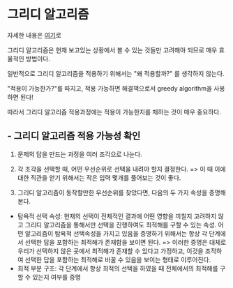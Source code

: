 
﻿
# 그리디 알고리즘 
자세한 내용은 [여기](https://blog.naver.com/jiy12345/222494048314)로

그리디 알고리즘은 현재 보고있는 상황에서 볼 수 있는 것들만 고려해야 되므로 매우 효율적인 방법이다. 

일반적으로 그리디 알고리즘을 적용하기 위해서는 "왜 적용할까?" 를 생각하지 않는다.

"적용이 가능한가?"를 따지고, 적용 가능하면 해결책으로서 greedy algorithm을 사용하면 된다!

따라서 그리디 알고리즘 적용과정에는 적용이 가능한지를 체하는 것이 매우 중요하다.


## - 그리디 알고리즘 적용 가능성 확인

1. 문제의 답을 만드는 과정을 여러 조각으로 나눈다.

2. 각 조각을 선택할 때, 어떤 우선순위로 선택을 내려야 할지 결정한다.
 => 이 때 이에 대한 직관을 얻기 위해서는 작은 입력 몇개를 풀어보는 것이 좋다.

3. 그리디 알고리즘이 동작할만한 우선순위를 찾았다면, 다음의 두 가지 속성을 증명해본다.
 * 탐욕적 선택 속성: 현재의 선택이 전체적인 결과에 어떤 영향을 끼칠지 고려하지 않고 그리디 알고리즘을 통해서만 선택을 진행하여도 최적해를 구할 수 있는 속성. 어떤 알고리즘이 탐욕적 선택속성을 가지고 있음을 증명하기 위해서는 항상 각 단계에서 선택한 답을 포함하는 최적해가 존재함을 보이면 된다.
  => 이러한 증명은 대체로 우리가 선택하지 않은 곳에서 최적해가 존재할 수 있다고 가정하고, 이것을 조작하여 선택한 답을 포함하는 최적해로 바꿀 수 있음을 보이는 형태로 이루어진다.
 * 최적 부분 구조: 각 단계에서 항상 최적의 선택을 하였을 때 전체에서의 최적해를 구할 수 있는지 여부를 증명

﻿
